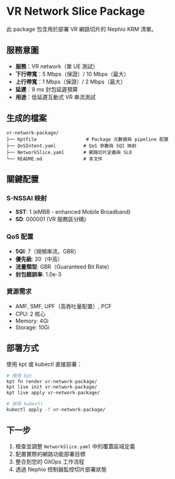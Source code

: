 # VR Network Slice Package

此 package 包含用於部署 VR 網路切片的 Nephio KRM 清單。

## 服務意圖

- **服務**：VR network（單 UE 測試）
- **下行帶寬**：5 Mbps（保證）/ 10 Mbps（最大）
- **上行帶寬**：1 Mbps（保證）/ 2 Mbps（最大）
- **延遲**：9 ms 封包延遲預算
- **用途**：低延遲互動式 VR 串流測試

## 生成的檔案

```
vr-network-package/
├── Kptfile                  # Package 元數據與 pipeline 配置
├── QoSIntent.yaml          # QoS 參數與 5QI 映射
├── NetworkSlice.yaml       # 網路切片定義與 SLO
└── README.md               # 本文件
```

## 關鍵配置

### S-NSSAI 映射
- **SST**: 1 (eMBB - enhanced Mobile Broadband)
- **SD**: 000001 (VR 服務區分碼)

### QoS 配置
- **5QI**: 7（視頻串流，GBR）
- **優先級**: 20（中高）
- **流量類型**: GBR（Guaranteed Bit Rate）
- **封包錯誤率**: 1.0e-3

### 資源需求
- AMF, SMF, UPF（高吞吐量配置）, PCF
- CPU: 2 核心
- Memory: 4Gi
- Storage: 10Gi

## 部署方式

使用 kpt 或 kubectl 直接部署：

```bash
# 使用 kpt
kpt fn render vr-network-package/
kpt live init vr-network-package/
kpt live apply vr-network-package/

# 使用 kubectl
kubectl apply -f vr-network-package/
```

## 下一步

1. 檢查並調整 `NetworkSlice.yaml` 中的覆蓋區域定義
2. 配置實際的網路功能部署目標
3. 整合到您的 GitOps 工作流程
4. 透過 Nephio 控制器監控切片部署狀態
